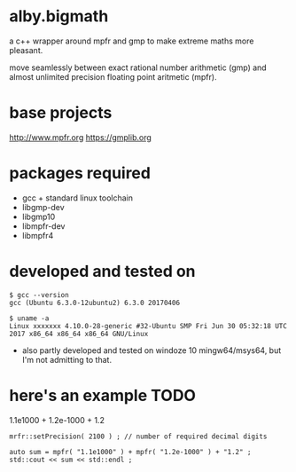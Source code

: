 # alby.bigmath

a c++ wrapper around mpfr and gmp to make extreme maths more pleasant.

move seamlessly between exact rational number arithmetic (gmp) and almost unlimited precision floating point aritmetic (mpfr).


# base projects

http://www.mpfr.org
https://gmplib.org


# packages required

* gcc + standard linux toolchain
* libgmp-dev
* libgmp10
* libmpfr-dev
* libmpfr4


# developed and tested on

```
$ gcc --version
gcc (Ubuntu 6.3.0-12ubuntu2) 6.3.0 20170406
```

```
$ uname -a
Linux xxxxxxx 4.10.0-28-generic #32-Ubuntu SMP Fri Jun 30 05:32:18 UTC 2017 x86_64 x86_64 x86_64 GNU/Linux
```

* also partly developed and tested on windoze 10 mingw64/msys64, but I'm not admitting to that.


# here's an example TODO


1.1e1000 + 1.2e-1000 + 1.2 

```
mrfr::setPrecision( 2100 ) ; // number of required decimal digits

auto sum = mpfr( "1.1e1000" ) + mpfr( "1.2e-1000" ) + "1.2" ;
std::cout << sum << std::endl ;

```